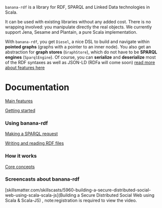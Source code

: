 `banana-rdf` is a library for RDF, SPARQL and Linked Data technologies
in Scala.

It can be used with existing libraries without any added cost. There
is no wrapping involved: you manipulate directly the real objects. We
currently support Jena, Sesame and Plantain, a pure Scala
implementation.

With `banana-rdf`, you get `Diesel`, a nice DSL to build and navigate
within **pointed graphs** (graphs with a pointer to an inner
node). You also get an abstraction for **graph stores**
(`GraphStore`), which do not have to be **SPARQL engines**
(`SparqlEngine`). Of course, you can **serialize** and **deserialize**
most of the RDF syntaxes as well as JSON-LD (RDFa will come soon) [read more about features here](https://github.com/w3c/banana-rdf/wiki/Features)

Documentation
=============

[Main features](https://github.com/w3c/banana-rdf/wiki/Features)

[Getting started](https://github.com/w3c/banana-rdf/wiki/Getting-started)

### Using banana-rdf

[Making a SPARQL request](https://github.com/w3c/banana-rdf/wiki/Usage-SPARQL)

[Writing and reading RDF files](https://github.com/w3c/banana-rdf/wiki/Usage-IO)


### How it works

[Core concepts](https://github.com/w3c/banana-rdf/wiki/Core-concepts)

### Screencasts about banana-rdf

[skillsmatter.com/skillscasts/5960-building-a-secure-distributed-social-web-using-scala-scala-js](Building a Secure Distributed Social Web using Scala & Scala-JS) , note:registration is required to view the video.